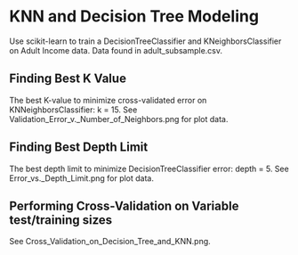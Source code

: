 # KNN and Decision Tree Modeling

Use scikit-learn to train a DecisionTreeClassifier and KNeighborsClassifier on Adult Income data. Data found in adult_subsample.csv.

## Finding Best K Value

The best K-value to minimize cross-validated error on KNNeighborsClassifier: k = 15.
See Validation_Error_v._Number_of_Neighbors.png for plot data.

## Finding Best Depth Limit

The best depth limit to minimize DecisionTreeClassifier error: depth = 5.
See Error_vs._Depth_Limit.png for plot data.

## Performing Cross-Validation on Variable test/training sizes

See Cross_Validation_on_Decision_Tree_and_KNN.png.
